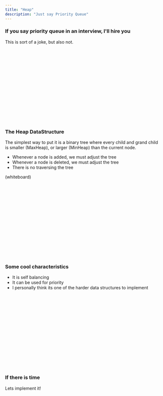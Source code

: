 ```yaml
---
title: "Heap"
description: "Just say Priority Queue"
---
```


### If you say priority queue in an interview, I'll hire you
This is sort of a joke, but also not.

<br/>
<br/>
<br/>
<br/>
<br/>
<br/>
<br/>
<br/>
<br/>
<br/>
<br/>
<br/>
<br/>
<br/>

### The Heap DataStructure
The simplest way to put it is a binary tree where every child and grand child
is smaller (MaxHeap), or larger (MinHeap) than the current node.

* Whenever a node is added, we must adjust the tree
* Whenever a node is deleted, we must adjust the tree
* There is no traversing the tree

(whiteboard)

<br/>
<br/>
<br/>
<br/>
<br/>
<br/>
<br/>
<br/>
<br/>
<br/>
<br/>
<br/>
<br/>
<br/>

### Some cool characteristics
* It is self balancing
* It can be used for priority
* I personally think its one of the harder data structures to implement

<br/>
<br/>
<br/>
<br/>
<br/>
<br/>
<br/>
<br/>
<br/>
<br/>
<br/>
<br/>
<br/>
<br/>

### If there is time
Lets implement it!

<br/>
<br/>
<br/>
<br/>
<br/>
<br/>
<br/>
<br/>
<br/>
<br/>
<br/>
<br/>
<br/>
<br/>

